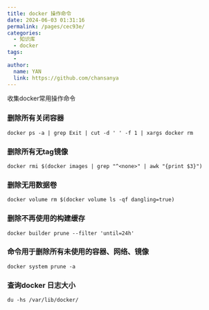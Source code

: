 ```yaml
---
title: docker 操作命令
date: 2024-06-03 01:31:16
permalink: /pages/cec93e/
categories:
  - 知识库
  - docker
tags:
  - 
author: 
  name: YAN
  link: https://github.com/chansanya
---
```


收集docker常用操作命令
<!-- more -->


### 删除所有关闭容器
```shell
docker ps -a | grep Exit | cut -d ' ' -f 1 | xargs docker rm
```

### 删除所有无tag镜像
```shell
docker rmi $(docker images | grep "^<none>" | awk "{print $3}")
```

### 删除无用数据卷
```shell
docker volume rm $(docker volume ls -qf dangling=true)
```

### 删除不再使用的构建缓存
``` shell
docker builder prune --filter 'until=24h'
```

### 命令用于删除所有未使用的容器、网络、镜像
```shell
docker system prune -a
```

### 查询docker 日志大小
```shell
du -hs /var/lib/docker/
```
